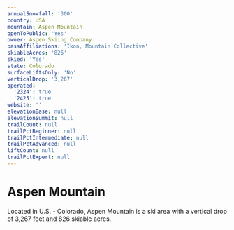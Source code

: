 ```yaml
---
annualSnowfall: '300'
country: USA
mountain: Aspen Mountain
openToPublic: 'Yes'
owner: Aspen Skiing Company
passAffiliations: 'Ikon, Mountain Collective'
skiableAcres: '826'
skied: 'Yes'
state: Colorado
surfaceLiftsOnly: 'No'
verticalDrop: '3,267'
operated:
  '2324': true
  '2425': true
website: ''
elevationBase: null
elevationSummit: null
trailCount: null
trailPctBeginner: null
trailPctIntermediate: null
trailPctAdvanced: null
liftCount: null
trailPctExpert: null
---
```



# Aspen Mountain

Located in U.S. - Colorado, Aspen Mountain is a ski area with a vertical drop of 3,267 feet and 826 skiable acres.
